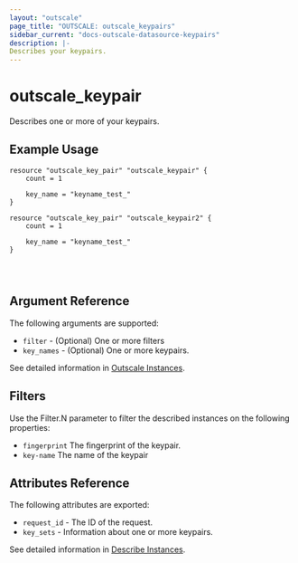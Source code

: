 ```yaml
---
layout: "outscale"
page_title: "OUTSCALE: outscale_keypairs"
sidebar_current: "docs-outscale-datasource-keypairs"
description: |-
Describes your keypairs.
---
```


# outscale_keypair

Describes one or more of your keypairs.

## Example Usage

```hcl
resource "outscale_key_pair" "outscale_keypair" {
    count = 1

    key_name = "keyname_test_"
}

resource "outscale_key_pair" "outscale_keypair2" {
    count = 1

    key_name = "keyname_test_"
}




```

## Argument Reference

The following arguments are supported:

* `filter` - (Optional) One or more filters
* `key_names` - (Optional) One or more keypairs.


See detailed information in [Outscale Instances](http://docs.outscale.com/api_fcu/operations/Action_DescribeKeyPairs_get.html#_api_fcu-action_describekeypairs_get).

## Filters

Use the Filter.N parameter to filter the described instances on the following properties:

* `fingerprint` The fingerprint of the keypair.
* `key-name` The name of the keypair


## Attributes Reference

The following attributes are exported:

* `request_id` - The ID of the request.
* `key_sets` - Information about one or more keypairs.







See detailed information in [Describe Instances](http://docs.outscale.com/api_fcu/operations/Action_DescribeKeyPairs_get.html#_api_fcu-action_describekeypairs_get).
